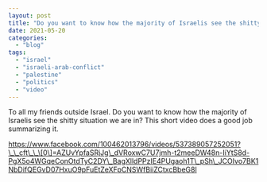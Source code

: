 ```yaml
---
layout: post
title: "Do you want to know how the majority of Israelis see the shitty situation we are in?"
date: 2021-05-20
categories: 
  - "blog"
tags: 
  - "israel"
  - "israeli-arab-conflict"
  - "palestine"
  - "politics"
  - "video"
---
```


To all my friends outside Israel. Do you want to know how the majority of Israelis see the shitty situation we are in? This short video does a good job summarizing it.

https://www.facebook.com/100462013796/videos/537389057252051?\_\_cft\_\_\[0\]=AZUvYpfaSRjJg\_dVRoxwC7U7jmh-t2meeDW48n-IiYtS8d-PgX5o4WGqeConOtdTyC2DY\_BagXlldPPzIE4PUgaoh1T\_pSh\_JCOIvo7BK1NbDifQEGvD07HxuO9pFuEtZeXFpCNSWfBiiZCtxcBbeG8l
